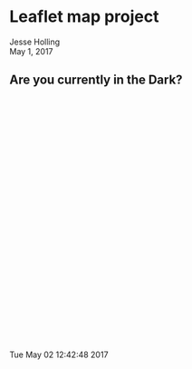 # Leaflet map project
Jesse Holling  
May 1, 2017  


## Are you currently in the Dark?

<div class="figure">
<!--html_preserve--><div id="htmlwidget-4241638c83f972a45939" style="width:720px;height:432px;" class="leaflet html-widget"></div>
<script type="application/json" data-for="htmlwidget-4241638c83f972a45939">{"x":{"options":{"crs":{"crsClass":"L.CRS.EPSG3857","code":null,"proj4def":null,"projectedBounds":null,"options":{}}},"calls":[{"method":"addTiles","args":["//{s}.tile.openstreetmap.org/{z}/{x}/{y}.png",null,null,{"minZoom":0,"maxZoom":18,"maxNativeZoom":null,"tileSize":256,"subdomains":"abc","errorTileUrl":"","tms":false,"continuousWorld":false,"noWrap":false,"zoomOffset":0,"zoomReverse":false,"opacity":1,"zIndex":null,"unloadInvisibleTiles":null,"updateWhenIdle":null,"detectRetina":false,"reuseTiles":false,"attribution":"&copy; <a href=\"http://openstreetmap.org\">OpenStreetMap<\/a> contributors, <a href=\"http://creativecommons.org/licenses/by-sa/2.0/\">CC-BY-SA<\/a>"}]},{"method":"addTerminator","args":[10,"Tue May 02 12:42:48 2017",null,"daylight",{"lineCap":null,"lineJoin":null,"clickable":false,"pointerEvents":"none","className":""}]},{"method":"addLayersControl","args":[[],"daylight",{"collapsed":false,"autoZIndex":true,"position":"topright"}]},{"method":"addMarkers","args":[[34.05349,47.60357,42.93708,51.50642,39.90657,-33.8696,35.685],[-118.2453,-122.3295,-75.6107,-0.12721,116.3876,151.207,139.7513889],null,null,null,{"clickable":true,"draggable":false,"keyboard":true,"title":"","alt":"","zIndexOffset":0,"opacity":1,"riseOnHover":false,"riseOffset":250},["Los Angeles","Seattle","New York","London","Bejing","Sydney","Tokyo"],null,null,null,null,null,null]}],"setView":[[51.50642,-0.12721],2,[]],"limits":{"lat":[-33.8696,51.50642],"lng":[-122.3295,151.207]}},"evals":[],"jsHooks":[]}</script><!--/html_preserve-->
<p class="caption">Tue May 02 12:42:48 2017</p>
</div>
